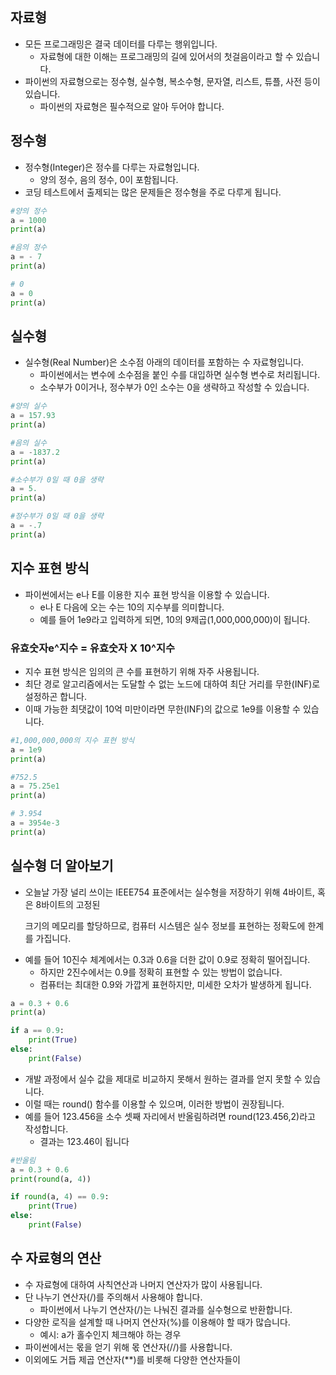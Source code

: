 ## 자료형

- 모든 프로그래밍은 결국 데이터를 다루는 행위입니다.
  - 자료형에 대한 이해는 프로그래밍의 길에 있어서의 첫걸음이라고 할 수 있습니다.
- 파이썬의 자료형으로는 정수형, 실수형, 복소수형, 문자열, 리스트, 튜플, 사전 등이 있습니다.
  - 파이썬의 자료형은 필수적으로 알아 두어야 합니다.   

## 정수형
- 정수형(Integer)은 정수를 다루는 자료형입니다.
  - 양의 정수, 음의 정수, 0이 포함됩니다.
- 코딩 테스트에서 출제되는 많은 문제들은 정수형을 주로 다루게 됩니다.  
```python
#양의 정수
a = 1000
print(a)

#음의 정수
a = - 7
print(a)

# 0
a = 0
print(a)
```

## 실수형
- 실수형(Real Number)은 소수점 아래의 데이터를 포함하는 수 자료형입니다.
  - 파이썬에서는 변수에 소수점을 붙인 수를 대입하면 실수형 변수로 처리됩니다.
  - 소수부가 0이거나, 정수부가 0인 소수는 0을 생략하고 작성할 수 있습니다.
```python
#양의 실수
a = 157.93
print(a)

#음의 실수
a = -1837.2
print(a)

#소수부가 0일 때 0을 생략
a = 5.
print(a)

#정수부가 0일 때 0을 생략
a = -.7
print(a)
```
## 지수 표현 방식
- 파이썬에서는 e나 E를 이용한 지수 표현 방식을 이용할 수 있습니다.
  - e나 E 다음에 오는 수는 10의 지수부를 의미합니다.
  - 예를 들어 1e9라고 입력하게 되면, 10의 9제곱(1,000,000,000)이 됩니다.
  
### 유효숫자e^지수 = 유효숫자 X 10^지수
- 지수 표현 방식은 임의의 큰 수를 표현하기 위해 자주 사용됩니다.
- 최단 경로 알고리즘에서는 도달할 수 없는 노드에 대하여 최단 거리를 무한(INF)로 설정하곤 합니다.
- 이때 가능한 최댓값이 10억 미만이라면 무한(INF)의 값으로 1e9를 이용할 수 있습니다.
```python
#1,000,000,000의 지수 표현 방식
a = 1e9
print(a)

#752.5
a = 75.25e1
print(a)

# 3.954
a = 3954e-3
print(a)
```
## 실수형 더 알아보기
- 오늘날 가장 널리 쓰이는 IEEE754 표준에서는 실수형을 저장하기 위해 4바이트, 혹은 8바이트의 고정된
  <p>크기의 메모리를 할당하므로, 컴퓨터 시스템은 실수 정보를 표현하는 정확도에 한계를 가집니다.
- 예를 들어 10진수 체계에서는 0.3과 0.6을 더한 값이 0.9로 정확히 떨어집니다.
  - 하지만 2진수에서는 0.9를 정확히 표현할 수 있는 방법이 없습니다.
  - 컴퓨터는 최대한 0.9와 가깝게 표현하지만, 미세한 오차가 발생하게 됩니다. 
```python
a = 0.3 + 0.6
print(a)

if a == 0.9:
    print(True)
else:
    print(False)

```
- 개발 과정에서 실수 값을 제대로 비교하지 못해서 원하는 결과를 얻지 못할 수 있습니다.
- 이럴 때는 round() 함수를 이용할 수 있으며, 이러한 방법이 권장됩니다.
- 예를 들어 123.456을 소수 셋째 자리에서 반올림하려면 round(123.456,2)라고 작성합니다.
    - 결과는 123.46이 됩니다
```python
#반올림
a = 0.3 + 0.6
print(round(a, 4))

if round(a, 4) == 0.9:
    print(True)
else:
    print(False)
```
## 수 자료형의 연산
  - 수 자료형에 대하여 사칙연산과 나머지 연산자가 많이 사용됩니다.
  - 단 나누기 연산자(/)를 주의해서 사용해야 합니다.
    - 파이썬에서 나누기 연산자(/)는 나눠진 결과를 실수형으로 반환합니다.
  - 다양한 로직을 설계할 때 나머지 연산자(%)를 이용해야 할 때가 많습니다.
    - 예시: a가 홀수인지 체크해야 하는 경우
  - 파이썬에서는 몫을 얻기 위해 몫 연산자(//)를 사용합니다.
  - 이외에도 거듭 제곱 연산자(**)를 비롯해 다양한 연산자들이 

